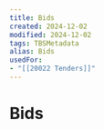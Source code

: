 ```yaml
---
title: Bids
created: 2024-12-02
modified: 2024-12-02
tags: TBSMetadata
alias: Bids
usedFor:
- "[[20022 Tenders]]"
---
```

# Bids
